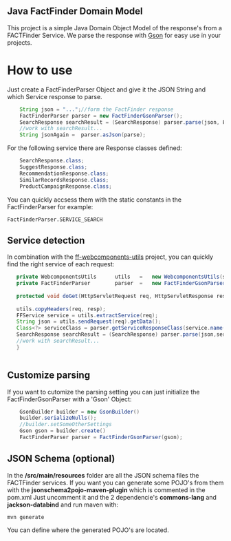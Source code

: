 ## Java FactFinder Domain Model

This project is a simple Java Domain Object Model of the response's from a FACTFinder Service. We parse the response with [Gson](https://github.com/google/gson) for easy use in your projects.

# How to use
Just create a FactFinderParser Object and give it the JSON String and which Service response to parse.  

```java
	String json = "...";//form the FactFinder response
	FactFinderParser parser = new FactFinderGsonParser();
	SearchResponse searchResult = (SearchResponse) parser.parse(json, FactFinderGsonParser.SERVICE_SEARCH);
	//work with searchResult...
	String jsonAgain =	parser.asJson(parse);
```

For the following service there are Response classes defined:

```java
 	SearchResponse.class;
	SuggestResponse.class;
	RecommendationResponse.class;
	SimilarRecordsResponse.class;
	ProductCampaignResponse.class;
```

You can quickly accsess them with the static constants in the FactFinderParser for example:

`FactFinderParser.SERVICE_SEARCH`

## Service detection
 In combination with the [ff-webcomponents-utils](https://github.com/FACT-Finder/ff-webcomponents-utils) project, you can quickly find the right service of each request:
 
 ```java
	private WebcomponentsUtils		utils 	=	new WebcomponentsUtils(settings);
    private FactFinderParser 		parser 	= 	new FactFinderGsonParser();
  
  	protected void doGet(HttpServletRequest req, HttpServletResponse resp) throws ServletException, IOException {
  	
  	utils.copyHeaders(req, resp);
  	FFService service = utils.extractService(req);
  	String json = utils.sendRequest(req).getData();
  	Class<?> serviceClass = parser.getServiceResponseClass(service.name());
  	SearchResponse searchResult = (SearchResponse) parser.parse(json,serviceClass);
  	//work with searchResult...
  	}
  	
```

## Customize parsing
If you want to cutomize the parsing setting you can just initialize the  FactFinderGsonParser with a 'Gson' Object:

```java
	GsonBuilder builder = new GsonBuilder()
	builder.serializeNulls();
	//builder.setSomeOtherSettings
	Gson gson = builder.create()
	FactFinderParser parser = FactFinderGsonParser(gson);
```

## JSON Schema (optional)
In the **/src/main/resources** folder are all the JSON schema files the FACTFinder services. If you want you can generate some POJO's from them with the **jsonschema2pojo-maven-plugin** which is commented in the pom.xml
Just uncomment it and the 2 dependencie's **commons-lang** and  **jackson-databind** and run maven with:

`mvn generate`

You can define where the generated POJO's are located. 

